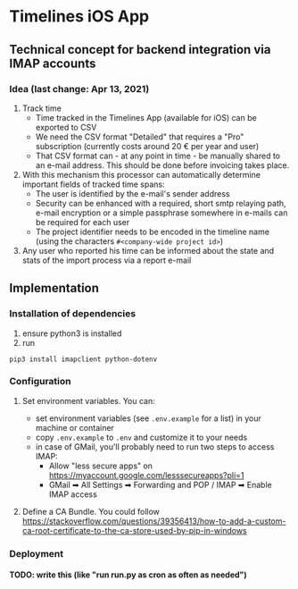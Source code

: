 # Timelines iOS App

## Technical concept for backend integration via IMAP accounts

### Idea (last change: Apr 13, 2021)
1. Track time
    - Time tracked in the Timelines App (available for iOS) can be exported to CSV
    - We need the CSV format "Detailed" that requires a "Pro" subscription (currently costs around 20 € per year and user)
    - That CSV format can - at any point in time - be manually shared to an e-mail address. This should be done before invoicing takes place.
2. With this mechanism this processor can automatically determine important fields of tracked time spans:
    - The user is identified by the e-mail's sender address
    - Security can be enhanced with a required, short smtp relaying path, e-mail encryption or a simple passphrase somewhere in e-mails can be required for each user
    - The project identifier needs to be encoded in the timeline name (using the characters `#<company-wide project id>`)
3. Any user who reported his time can be informed about the state and stats of the import process via a report e-mail

## Implementation
### Installation of dependencies
1. ensure python3 is installed
2. run
````
pip3 install imapclient python-dotenv
````

### Configuration
1. Set environment variables. You can:
    - set environment variables (see `.env.example` for a list) in your machine or container
    - copy `.env.example` to `.env` and customize it to your needs
    - in case of GMail, you'll probably need to run two steps to access IMAP:
        - Allow "less secure apps" on https://myaccount.google.com/lesssecureapps?pli=1
        - GMail ➡ All Settings ➡ Forwarding and POP / IMAP ➡ Enable IMAP access

2. Define a CA Bundle. You could follow https://stackoverflow.com/questions/39356413/how-to-add-a-custom-ca-root-certificate-to-the-ca-store-used-by-pip-in-windows

### Deployment
#### TODO: write this (like "run run.py as cron as often as needed")
